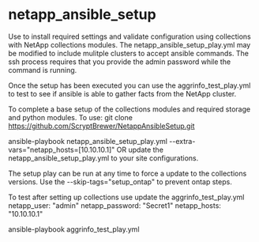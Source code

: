 # netapp_ansible_setup
Use to install required settings and validate configuration using collections with NetApp collections modules. The netapp_ansible_setup_play.yml may be modified to include mulitple clusters to accept ansible commands. The ssh process requires that you provide the admin password while the command is running. 

Once the setup has been executed you can use the aggrinfo_test_play.yml to test to see if ansible is able to gather facts from the NetApp cluster. 

To complete a base setup of the collections modules and required storage and python modules. 
To use:
git clone https://github.com/ScryptBrewer/NetappAnsibleSetup.git

ansible-playbook netapp_ansible_setup_play.yml --extra-vars="netapp_hosts=[10.10.10.1]" OR update the netapp_ansible_setup_play.yml to your site configurations. 

The setup play can be run at any time to force a update to the collections versions. Use the --skip-tags="setup_ontap" to prevent ontap steps. 

To test after setting up collections use
update the aggrinfo_test_play.yml 
  netapp_user: "admin"
  netapp_password: "Secret1"
  netapp_hosts: "10.10.10.1"

ansible-playbook aggrinfo_test_play.yml 
